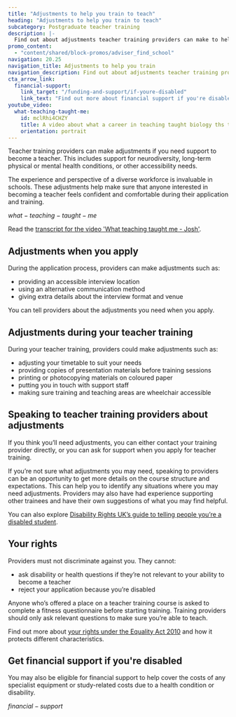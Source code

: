 ```yaml
---
title: "Adjustments to help you train to teach"
heading: "Adjustments to help you train to teach"
subcategory: Postgraduate teacher training
description: |-
  Find out about adjustments teacher training providers can make to help you train.
promo_content:
  - "content/shared/block-promos/adviser_find_school"
navigation: 20.25
navigation_title: Adjustments to help you train
navigation_description: Find out about adjustments teacher training providers can make to help you train.
cta_arrow_link:
  financial-support:
    link_target: "/funding-and-support/if-youre-disabled"
    link_text: "Find out more about financial support if you're disabled"
youtube_video:
  what-teaching-taught-me:
    id: mclRhi4CHZY
    title: A video about what a career in teaching taught biology ths teacher Josh
    orientation: portrait
---
```


Teacher training providers can make adjustments if you need support to become a teacher. This includes support for neurodiversity, long-term physical or mental health conditions, or other accessibility needs.

The experience and perspective of a diverse workforce is invaluable in schools. These adjustments help make sure that anyone interested in becoming a teacher feels confident and comfortable during their application and training.

$what-teaching-taught-me$

Read the [transcript for the video 'What teaching taught me - Josh'](/shared/transcripts/what-teaching-taught-me-josh).

## Adjustments when you apply 

During the application process, providers can make adjustments such as: 

* providing an accessible interview location  
* using an alternative communication method 
* giving extra details about the interview format and venue

You can tell providers about the adjustments you need when you apply. 

## Adjustments during your teacher training 

During your teacher training, providers could make adjustments such as: 

* adjusting your timetable to suit your needs 
* providing copies of presentation materials before training sessions 
* printing or photocopying materials on coloured paper 
* putting you in touch with support staff 
* making sure training and teaching areas are wheelchair accessible 

## Speaking to teacher training providers about adjustments 

If you think you’ll need adjustments, you can either contact your training provider directly, or you can ask for support when you apply for teacher training. 

If you’re not sure what adjustments you may need, speaking to providers can be an opportunity to get more details on the course structure and expectations. This can help you to identify any situations where you may need adjustments. Providers may also have had experience supporting other trainees and have their own suggestions of what you may find helpful.  

You can also explore [Disability Rights UK’s guide to telling people you’re a disabled student](https://www.disabilityrightsuk.org/resources/telling-people-you%E2%80%99re-disabled-clear-and-easy-guide-students).  

## Your rights

Providers must not discriminate against you. They cannot:

- ask disability or health questions if they’re not relevant to your ability to become a teacher
- reject your application because you’re disabled

Anyone who’s offered a place on a teacher training course is asked to complete a fitness questionnaire before starting training. Training providers should only ask relevant questions to make sure you’re able to teach.

Find out more about [your rights under the Equality Act 2010](https://www.equalityhumanrights.com/equality/equality-act-2010/your-rights-under-equality-act-2010) and how it protects different characteristics.

## Get financial support if you're disabled

You may also be eligible for financial support to help cover the costs of any specialist equipment or study-related costs due to a health condition or disability.

$financial-support$
